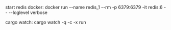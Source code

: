 start redis docker:
docker run --name redis_1 --rm -p 6379:6379 -it redis:6 -- --loglevel verbose

cargo watch:
cargo watch -q -c -x run